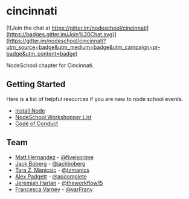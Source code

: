 # cincinnati

[![Join the chat at https://gitter.im/nodeschool/cincinnati](https://badges.gitter.im/Join%20Chat.svg)](https://gitter.im/nodeschool/cincinnati?utm_source=badge&utm_medium=badge&utm_campaign=pr-badge&utm_content=badge)

NodeSchool chapter for Cincinnati.

## Getting Started

Here is a list of helpful resources if you are new to node school events.

- [Install Node](https://nodejs.org/download/)
- [NodeSchool Workshopper List](http://nodeschool.io/#workshopper-list)
- [Code of Conduct](https://github.com/nodeschool/cincinnati/blob/master/code_of_conduct.md)

## Team

 - [Matt Hernandez](https://github.com/fiveisprime) - [@fiveisprime](https://twitter.com/fiveisprime/)
 - [Jack Boberg](https://github.com/jackboberg) - [@jackboberg](https://twitter.com/jackboberg/)
 - [Tara Z. Manicsic](https://github.com/tzmanics) - [@tzmanics](https://twitter.com/tzmanics/)
 - [Alex Padgett](https://github.com/apcomplete) - [@apcomplete](https://twitter.com/apcomplete/)
 - [Jeremiah Harlan](https://github.com/harlanj) - [@theworkflow15](https://twitter.com/theworkflow15/)
 - [Francesca Varney](https://github.com/franvarney) - [@varFranv](https://twitter.com/varFranv/)
